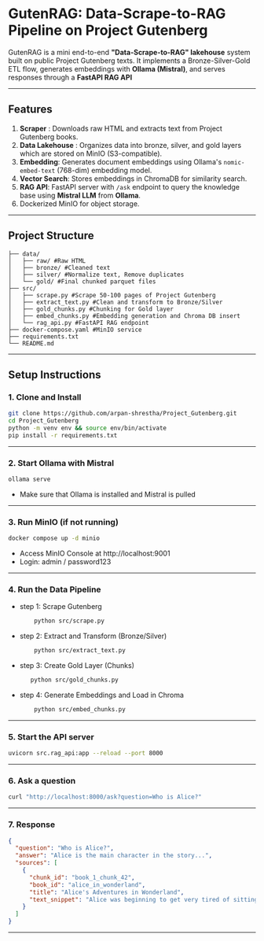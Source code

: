 # GutenRAG: Data-Scrape-to-RAG Pipeline on Project Gutenberg

GutenRAG is a mini end-to-end **"Data-Scrape-to-RAG" lakehouse** system built on public Project Gutenberg texts. It implements a Bronze-Silver-Gold ETL flow, generates embeddings with **Ollama (Mistral)**, and serves responses through a **FastAPI RAG API**

---
## Features

1. **Scraper** : Downloads raw HTML and extracts text from Project Gutenberg books.
2. **Data Lakehouse** : Organizes data into bronze, silver, and gold layers which are stored on MinIO (S3-compatible).
3. **Embedding**: Generates document embeddings using Ollama's `nomic-embed-text` (768-dim) embedding model.
4. **Vector Search**: Stores embeddings in ChromaDB for similarity search.
5. **RAG API**: FastAPI server with `/ask` endpoint to query the knowledge base using **Mistral LLM** from **Ollama**.
6. Dockerized MinIO for object storage.

---
## Project Structure
``` 
├── data/
│   ├── raw/ #Raw HTML
│   ├── bronze/ #Cleaned text
│   ├── silver/ #Normalize text, Remove duplicates
│   └── gold/ #Final chunked parquet files
├── src/
│   ├── scrape.py #Scrape 50-100 pages of Project Gutenberg
│   ├── extract_text.py #Clean and transform to Bronze/Silver
│   ├── gold_chunks.py #Chunking for Gold layer
│   ├── embed_chunks.py #Embedding generation and Chroma DB insert
│   └── rag_api.py #FastAPI RAG endpoint
├── docker-compose.yaml #MinIO service
├── requirements.txt
└── README.md
```

---

## Setup Instructions

### 1. Clone and Install

```bash
git clone https://github.com/arpan-shrestha/Project_Gutenberg.git
cd Project_Gutenberg
python -m venv env && source env/bin/activate
pip install -r requirements.txt
```
---
### 2. Start Ollama with Mistral
```bash
ollama serve
```
- Make sure that Ollama is installed and Mistral is pulled
---
### 3. Run MinIO (if not running)
```bash
docker compose up -d minio
```
- Access MinIO Console at http://localhost:9001
- Login: admin / password123

---
### 4. Run the Data Pipeline
- step 1: Scrape Gutenberg
  ```bash
      python src/scrape.py
  ```
- step 2: Extract and Transform (Bronze/Silver)
  ```bash
      python src/extract_text.py
  ```
- step 3: Create Gold Layer (Chunks)
   ```bash
      python src/gold_chunks.py
  ```
- step 4: Generate Embeddings and Load in Chroma
  ```bash
      python src/embed_chunks.py
  ```
---

### 5. Start the API server
```bash
uvicorn src.rag_api:app --reload --port 8000
```
---
### 6. Ask a question
```bash
curl "http://localhost:8000/ask?question=Who is Alice?"
```
---
### 7. Response
```json
{
  "question": "Who is Alice?",
  "answer": "Alice is the main character in the story...",
  "sources": [
    {
      "chunk_id": "book_1_chunk_42",
      "book_id": "alice_in_wonderland",
      "title": "Alice's Adventures in Wonderland",
      "text_snippet": "Alice was beginning to get very tired of sitting..."
    }
  ]
}
```
---
